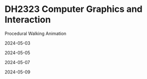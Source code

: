 # DH2323 Computer Graphics and Interaction
Procedural Walking Animation


2024-05-03



2024-05-05



2024-05-07



2024-05-09




